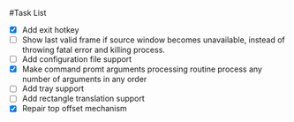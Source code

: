#Task List

- [x] Add exit hotkey
- [ ] Show last valid frame if source window becomes unavailable,
 instead of throwing fatal error and killing process.
- [ ] Add configuration file support
- [x] Make command promt arguments processing routine process any number of 
arguments in any order
- [ ] Add tray support
- [ ] Add rectangle translation support
- [x] Repair top offset mechanism